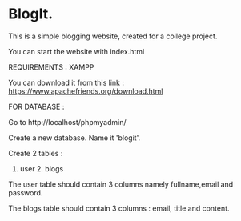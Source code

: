 # BlogIt.
This is a simple blogging website, created for a college project.

You can start the website with index.html

REQUIREMENTS :
XAMPP

You can download it from this link : https://www.apachefriends.org/download.html

FOR DATABASE :

Go to http://localhost/phpmyadmin/

Create a new database. Name it 'blogit'.

Create 2 tables :
1. user 2. blogs

The user table should contain 3 columns namely fullname,email and password.

The blogs table should contain 3 columns : email, title and content.
